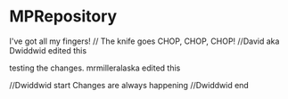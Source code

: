 # MPRepository

I've got all my fingers!		//
The knife goes CHOP, CHOP, CHOP! 	//David aka Dwiddwid edited this

testing the changes. mrmilleralaska edited this

//Dwiddwid start
Changes are always happening
//Dwiddwid end

